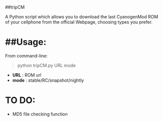 ##tripCM

A Python script which allows you to download the last CyanogenMod ROM of your cellphone from the official Webpage, choosing types you prefer.


##Usage:
======

From command-line:

> python tripCM.py URL mode

* **URL** : ROM url
* **mode** : stable/RC/snapshot/nightly



TO DO:
======

- MD5 file checking function
